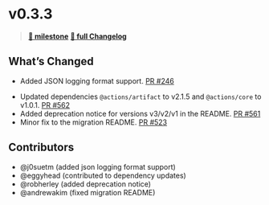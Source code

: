 # v0.3.3

> **[🎯 milestone](https://github.com/moclojer/moclojer/milestone/6?closed=1)**
> **[🔖 full Changelog](https://github.com/moclojer/moclojer/commits/v0.3.3)**

## What’s Changed

* Added JSON logging format support. [PR #246](https://github.com/moclojer/moclojer/issues/246)
- Updated dependencies `@actions/artifact` to v2.1.5 and `@actions/core` to v1.0.1. [PR #562](https://github.com/actions/upload-artifact/pull/562)
- Added deprecation notice for versions v3/v2/v1 in the README. [PR #561](https://github.com/actions/upload-artifact/pull/561)
- Minor fix to the migration README. [PR #523](https://github.com/actions/upload-artifact/pull/523)

## Contributors

- @j0suetm (added json logging format support)
- @eggyhead (contributed to dependency updates)
- @robherley (added deprecation notice)
- @andrewakim (fixed migration README)
